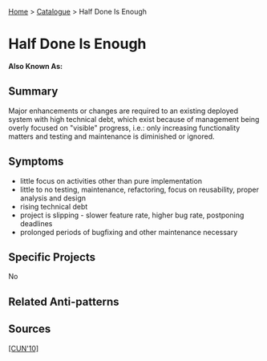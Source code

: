 [Home](../README.md) > [Catalogue](../Antipatterns_catalogue.md) > Half Done Is Enough
# Half Done Is Enough
**Also Known As:**
## Summary
Major enhancements or changes are required to an existing deployed system with high technical debt, which exist because of management being overly focused on "visible" progress, i.e.: only increasing functionality matters and testing and maintenance is diminished or ignored.
## Symptoms
 - little focus on activities other than pure implementation
 - little to no testing, maintenance, refactoring, focus on reusability, proper analysis and design
 - rising technical debt
 - project is slipping - slower feature rate, higher bug rate, postponing deadlines
 - prolonged periods of bugfixing and other maintenance necessary
## Specific Projects
No
## Related Anti-patterns
## Sources
[[CUN'10]](../References.md)
